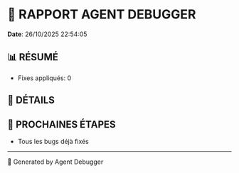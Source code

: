 # 🐛 RAPPORT AGENT DEBUGGER

**Date**: 26/10/2025 22:54:05

## 📊 RÉSUMÉ

- Fixes appliqués: 0

## 🔧 DÉTAILS



## 🎯 PROCHAINES ÉTAPES

- Tous les bugs déjà fixés

---

🤖 Generated by Agent Debugger
